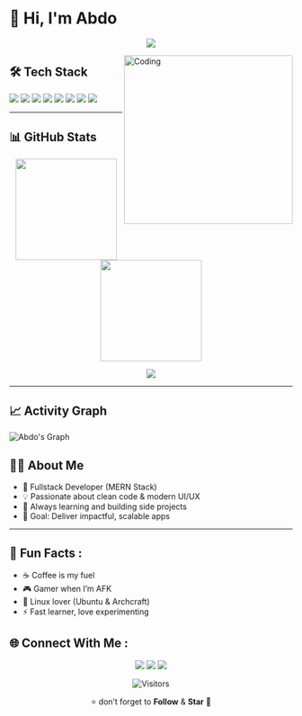 # 👋 Hi, I'm Abdo  

<p align="center">
  <img src="https://i.giphy.com/dMLmQfCO7lCA2gX3tw.webp" />
</p>





<img align="right" alt="Coding" width="300" src="https://media.giphy.com/media/qgQUggAC3Pfv687qPC/giphy.gif" />

## 🛠️ Tech Stack  
<p>
  <img src="https://img.shields.io/badge/HTML5-E34F26?style=for-the-badge&logo=html5&logoColor=white" />
  <img src="https://img.shields.io/badge/CSS3-1572B6?style=for-the-badge&logo=css3&logoColor=white" />
  <img src="https://img.shields.io/badge/JavaScript-323330?style=for-the-badge&logo=javascript&logoColor=F7DF1E" />
  <img src="https://img.shields.io/badge/React-20232A?style=for-the-badge&logo=react&logoColor=61DAFB" />
  <img src="https://img.shields.io/badge/Node.js-43853D?style=for-the-badge&logo=node.js&logoColor=white" />
  <img src="https://img.shields.io/badge/Express.js-000000?style=for-the-badge&logo=express&logoColor=white" />
  <img src="https://img.shields.io/badge/MongoDB-4EA94B?style=for-the-badge&logo=mongodb&logoColor=white" />
  <img src="https://img.shields.io/badge/MySQL-005C84?style=for-the-badge&logo=mysql&logoColor=white" />
</p>

---

## 📊 GitHub Stats  
<p align="center">
  <img src="https://github-readme-stats.vercel.app/api?username=mouaiz-09&show_icons=true&theme=radical" height="180em" />
  <img src="https://github-readme-streak-stats.herokuapp.com/?user=mouaiz-09&theme=radical" height="180em" />
</p>

<p align="center">
  <img src="https://github-readme-stats.vercel.app/api/top-langs/?username=mouaiz-09&layout=compact&theme=radical" />
</p>

---

## 📈 Activity Graph  
![Abdo's Graph](https://github-readme-activity-graph.vercel.app/graph?username=mouaiz-09&theme=react-dark&hide_border=true&area=true)



## 🧑‍💻 About Me  
- 🚀 Fullstack Developer (MERN Stack)  
- 💡 Passionate about clean code & modern UI/UX  
- 🌱 Always learning and building side projects  
- 🎯 Goal: Deliver impactful, scalable apps  

---

## 🎉 Fun Facts  :
- ☕ Coffee is my fuel  
- 🎮 Gamer when I’m AFK  
- 🐧 Linux lover (Ubuntu & Archcraft)  
- ⚡ Fast learner, love experimenting  



## 🌐 Connect With Me :
<p align="center">
  <a href="mailto:rlqyyn@gmail.com"><img src="https://img.shields.io/badge/Email-rlqyyn%40gmail.com-red?style=for-the-badge&logo=gmail&logoColor=white" /></a>
  <a href="https://linkedin.com/in/USERNAME"><img src="https://img.shields.io/badge/LinkedIn-0A66C2?style=for-the-badge&logo=linkedin&logoColor=white" /></a>
  <a href="https://github.com/USERNAME"><img src="https://img.shields.io/badge/GitHub-100000?style=for-the-badge&logo=github&logoColor=white" /></a>
</p>

 <div align="center">
  
![Visitors](https://komarev.com/ghpvc/?username=mouaiz-09&label=Profile+Views&color=2F81F7&style=flat-square)  

⭐️  don’t forget to **Follow** & **Star** 🙌
